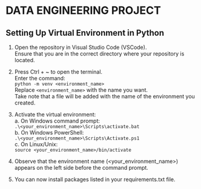 # DATA ENGINEERING PROJECT

## Setting Up Virtual Environment in Python
1. Open the repository in Visual Studio Code (VSCode).<br>
    Ensure that you are in the correct directory where your repository is located.

2. Press Ctrl + ~ to open the terminal.  <br>
    Enter the command:  <br>
        ```python -m venv <environment_name>```  
    Replace ```<environment_name>``` with the name you want.  
    Take note that a file will be added with the name of the environment you created.<br>

3. Activate the virtual environment: <br>
    a. On Windows command prompt:  <br>
        ```.\<your_environment_name>\Scripts\activate.bat```<br>
    b. On Windows PowerShell:  <br>
        ```.\<your_environment_name>\Scripts\Activate.ps1```<br>
    c. On Linux/Unix:  <br>
        ```source <your_environment_name>/bin/activate```<br>

4. Observe that the environment name (<your_environment_name>) appears on the left side before the command prompt.
5. You can now install packages listed in your requirements.txt file.